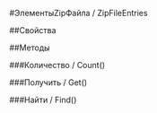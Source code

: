 
#ЭлементыZipФайла / ZipFileEntries

##Свойства
    
##Методы
    
###Количество / Count()
    
###Получить / Get()
    
###Найти / Find()
    
